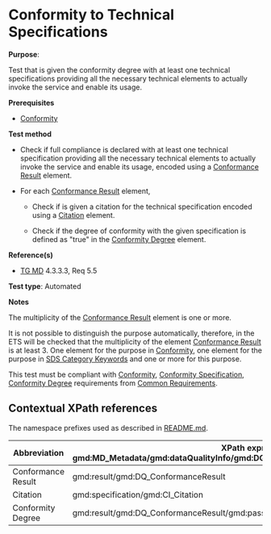 # Conformity to Technical Specifications

**Purpose**: 

Test that is given the conformity degree with at least one technical specifications providing all the necessary technical elements to actually invoke the service and enable its usage.

**Prerequisites**

* [Conformity](../common/conformity.md)

**Test method**

* Check if full compliance is declared with at least one technical specification providing all the necessary technical elements to actually invoke the service and enable its usage, encoded using a [Conformance Result](#ConformanceResult) element.

* For each [Conformance Result](#ConformanceResult) element,

    * Check if is given a citation for the technical specification encoded using a  [Citation](#citation) element.

    * Check if the degree of conformity with the given specification is defined as "true" in the [Conformity Degree](#conformityDegree) element.

**Reference(s)**

* [TG MD](./README.md#ref_TG_MD) 4.3.3.3, Req 5.5

**Test type**: Automated

**Notes**

The multiplicity of the [Conformance Result](#ConformanceResult) element is one or more.

It is not possible to distinguish the purpose automatically, therefore, in the ETS will be checked that the multiplicity of the element [Conformance Result](#ConformanceResult) is at least 3. One element for the purpose in [Conformity](./conformity.md), one element for the purpose in [SDS Category Keywords](./sds-category.md) and one or more for this purpose.

This test must be compliant with [Conformity](../common/conformity.md), [Conformity Specification](../common/conformity-specification.md), [Conformity Degree](../common/conformity-degree.md) requirements from [Common Requirements](../common/README.md).

## Contextual XPath references

The namespace prefixes used as described in [README.md](./README.md#namespaces).

Abbreviation                                   |  XPath expression (relative to gmd:MD_Metadata/gmd:dataQualityInfo/gmd:DQ_DataQuality/gmd:report/gmd:DQ_DomainConsistency)
-----------------------------------------------| -------------------------------------------------------------------------
<a name="ConformanceResult"></a> Conformance Result   | gmd:result/gmd:DQ_ConformanceResult
<a name="citation"></a> Citation  | gmd:specification/gmd:CI_Citation
<a name="conformityDegree"></a> Conformity Degree | gmd:result/gmd:DQ_ConformanceResult/gmd:pass/gco:Boolean


